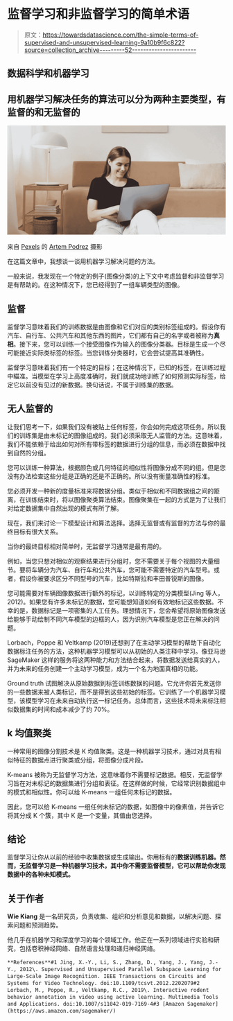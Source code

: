 # 监督学习和非监督学习的简单术语

> 原文：<https://towardsdatascience.com/the-simple-terms-of-supervised-and-unsupervised-learning-9a10b9f6c822?source=collection_archive---------52----------------------->

## 数据科学和机器学习

## 用机器学习解决任务的算法可以分为两种主要类型，有监督的和无监督的

![](img/71f48e3ff4f7ee704a26766691aab2bf.png)

来自 [Pexels](https://www.pexels.com/photo/cheerful-woman-typing-on-laptop-on-floor-4492208/?utm_content=attributionCopyText&utm_medium=referral&utm_source=pexels) 的 [Artem Podrez](https://www.pexels.com/@artempodrez?utm_content=attributionCopyText&utm_medium=referral&utm_source=pexels) 摄影

在这篇文章中，我想谈一谈用机器学习解决问题的方法。

一般来说，我发现在一个特定的例子(图像分类)的上下文中考虑监督和非监督学习是有帮助的。在这种情况下，您已经得到了一组车辆类型的图像。

## 监督

监督学习意味着我们的训练数据是由图像和它们对应的类别标签组成的。假设你有汽车、自行车、公共汽车和其他东西的图片，它们都有自己的名字或者被称为**真相**。接下来，您可以训练一个接受图像作为输入的图像分类器。目标是生成一个尽可能接近实际类标签的标签。当您训练分类器时，它会尝试提高其准确性。

监督学习意味着我们有一个特定的目标；在这种情况下，已知的标签，在训练过程中瞄准。当模型在学习上高度准确时，我们就成功地训练了如何预测实际标签，给定它以前没有见过的新数据。换句话说，不属于训练集的数据。

## 无人监督的

让我们思考一下，如果我们没有被贴上任何标签，你会如何完成这项任务。所以我们的训练集是由未标记的图像组成的。我们必须采取无人监管的方法。这意味着，我们不能依赖于给出如何对所有带标签的数据进行分组的信息，而必须在数据中找到自然的分组。

您可以训练一种算法，根据颜色或几何特征的相似性将图像分成不同的组。但是您没有办法检查这些分组是正确的还是不正确的。所以没有衡量准确性的标准。

您必须开发一种新的度量标准来将数据分组。类似于相似和不同数据组之间的距离，在训练结束时，将以图像聚类算法结束。图像聚集在一起的方式是为了让我们对给定数据集中自然出现的模式有所了解。

现在，我们来讨论一下模型设计和算法选择。选择无监督或有监督的方法与你的最终目标有很大关系。

当你的最终目标相对简单时，无监督学习通常是最有用的。

例如，当您只想对相似的观察结果进行分组时，您不需要关于每个视图的大量细节。要将车辆分为汽车、自行车和公共汽车，您可能不需要特定的汽车型号。或者，假设你被要求区分不同型号的汽车，比如特斯拉和丰田普锐斯的图像。

您可能需要对车辆图像数据进行额外的标记，以训练特定的分类模型(Jing 等人，2012)。如果您有许多未标记的数据，您可能想知道如何有效地标记这些数据。不幸的是，数据标记是一项密集的人工任务。理想情况下，您会希望将原始图像发送给能够手动绘制不同汽车模型的边框的人，因为识别汽车模型是您正在解决的问题。

Lorbach，Poppe 和 Veltkamp (2019)还想到了在主动学习模型的帮助下自动化数据标注任务的方法，这种机器学习模型可以从初始的人类注释中学习。像亚马逊 SageMaker 这样的服务将这两种能力和方法结合起来，将数据发送给真实的人，并为未来的任务创建一个主动学习模型，成为一个名为地面真相的功能。

Ground truth 试图解决从原始数据到标签训练数据的问题。它允许你首先发送你的一些数据来被人类标记，而不是得到这些初始的标签。它训练了一个机器学习模型，该模型学习在未来自动执行这一标记任务。总体而言，这些技术将未来标注相似数据集的时间和成本减少了约 70%。

## k 均值聚类

一种常用的图像分割技术是 K 均值聚类。这是一种机器学习技术，通过对具有相似特征的数据点进行聚类或分组，将图像分成片段。

K-means 被称为无监督学习方法，这意味着你不需要标记数据。相反，无监督学习旨在对未标记的数据集进行分组和表征。在这样做的时候，它经常识别数据组中的模式和相似性。你可以给 K-means 一组任何未标记的数据。

因此，您可以给 K-means 一组任何未标记的数据，如图像中的像素值，并告诉它将其分成 K 个簇，其中 K 是一个变量，其值由您选择。

## 结论

监督学习让你从以前的经验中收集数据或生成输出。你用标有的**数据训练机器。然而，无监督学习是一种机器学习技术，其中你不需要监督模型，它可以帮助你发现数据中的各种未知模式。**

## 关于作者

**Wie Kiang** 是一名研究员，负责收集、组织和分析意见和数据，以解决问题、探索问题和预测趋势。

他几乎在机器学习和深度学习的每个领域工作。他正在一系列领域进行实验和研究，包括卷积神经网络、自然语言处理和递归神经网络。

```
**References**#1 Jing, X.-Y., Li, S., Zhang, D., Yang, J., Yang, J.-Y., 2012\. Supervised and Unsupervised Parallel Subspace Learning for Large-Scale Image Recognition. IEEE Transactions on Circuits and Systems for Video Technology. doi:10.1109/tcsvt.2012.2202079#2 Lorbach, M., Poppe, R., Veltkamp, R.C., 2019\. Interactive rodent behavior annotation in video using active learning. Multimedia Tools and Applications. doi:10.1007/s11042-019-7169-4#3 [Amazon Sagemaker](https://aws.amazon.com/sagemaker/)
```